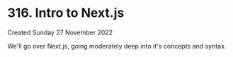 # 316. Intro to Next.js
Created Sunday 27 November 2022

We'll go over Next.js, going moderately deep into it's concepts and syntax.